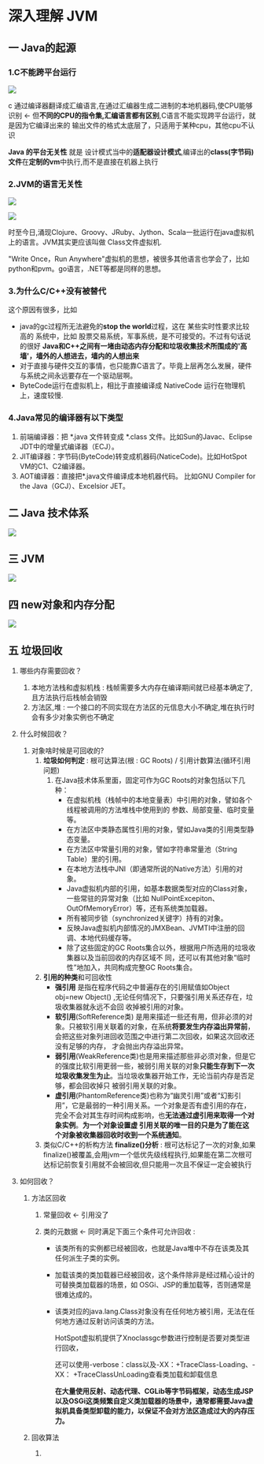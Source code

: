 # 深入理解 JVM

## 一 Java的起源 

### 1.C不能跨平台运行

![](jvm.assets/918357-20170903183933265-883972527.jpg)

 c 通过编译器翻译成汇编语言,在通过汇编器生成二进制的本地机器码,使CPU能够识别 <- 但**不同的CPU的指令集,汇编语言都有区别**,C语言不能实现跨平台运行，就是因为它编译出来的 输出文件的格式太底层了，只适用于某种cpu，其他cpu不认识

**Java 的平台无关性** 就是 设计模式当中的**适配器设计模式**,编译出的**class(字节码)文件**在**定制的vm**中执行,而不是直接在机器上执行

### 2.JVM的语言无关性

![](jvm.assets/918357-20170903184148577-594237818.png)

![](jvm.assets/918357-20170903184219562-980299753.jpg)

时至今日,涌现Clojure、Groovy、JRuby、Jython、Scala一批运行在java虚拟机上的语言。JVM其实更应该叫做 Class文件虚拟机.

"Write Once，Run Anywhere"虚拟机的思想，被很多其他语言也学会了，比如python和pvm。go语言，.NET等都是同样的思想。

### 3.为什么C/C++没有被替代

这个原因有很多，比如

- java的gc过程所无法避免的**stop the world**过程，这在 某些实时性要求比较高的 系统中，比如 股票交易系统，军事系统，是不可接受的。不过有句话说的很好
  **Java和C++之间有一堵由动态内存分配和垃圾收集技术所围成的'高墙'，墙外的人想进去，墙内的人想出来**
- 对于直接与硬件交互的事情，也只能靠C语言了。毕竟上层再怎么发展，硬件与系统之间永远要存在一个驱动层啊。
- ByteCode运行在虚拟机上，相比于直接编译成 NativeCode 运行在物理机上，速度较慢.

### 4.Java常见的编译器有以下类型

1. 前端编译器：把 *.java 文件转变成 *.class 文件。比如Sun的Javac、Eclipse JDT中的增量式编译器（ECJ）。
2. JIT编译器：字节码(ByteCode)转变成机器码(NaticeCode)。比如HotSpot VM的C1、C2编译器。
3. AOT编译器：直接把*.java文件编译成本地机器代码。 比如GNU Compiler for the Java（GCJ）、Excelsior JET。

## 二 Java 技术体系

![](jvm.assets/java.jpg)

## 三 JVM

![](jvm.assets/jvm-model.jpg)

## 四 new对象和内存分配

![](jvm.assets/newObject.jpg)

## 五 垃圾回收

1. 哪些内存需要回收？ 

   1. 本地方法栈和虚拟机栈 : 栈帧需要多大内存在编译期间就已经基本确定了,且方法执行后栈帧会销毁
   2. 方法区,堆 : 一个接口的不同实现在方法区的元信息大小不确定,堆在执行时会有多少对象实例也不确定

2. 什么时候回收？ 

   1. 对象啥时候是可回收的?
      1. **垃圾如何判定** : 根可达算法(根 : GC Roots) / 引用计数算法(循环引用问题)
         1. 在Java技术体系里面，固定可作为GC Roots的对象包括以下几种： 
            - 在虚拟机栈（栈帧中的本地变量表）中引用的对象，譬如各个线程被调用的方法堆栈中使用到的 参数、局部变量、临时变量等。 
            - 在方法区中类静态属性引用的对象，譬如Java类的引用类型静态变量。
            - 在方法区中常量引用的对象，譬如字符串常量池（String Table）里的引用。
            - 在本地方法栈中JNI（即通常所说的Native方法）引用的对象。
            - Java虚拟机内部的引用，如基本数据类型对应的Class对象，一些常驻的异常对象（比如 NullPointExcepiton、OutOfMemoryError）等，还有系统类加载器。
            - 所有被同步锁（synchronized关键字）持有的对象。
            - 反映Java虚拟机内部情况的JMXBean、JVMTI中注册的回调、本地代码缓存等。
            -  除了这些固定的GC Roots集合以外，根据用户所选用的垃圾收集器以及当前回收的内存区域不 同，还可以有其他对象“临时性”地加入，共同构成完整GC Roots集合。
      2. **引用的种类**和可回收性
         - **强引用** 是指在程序代码之中普遍存在的引用赋值如Object obj=new Object() ,无论任何情况下，只要强引用关系还存在，垃圾收集器就永远不会回 收掉被引用的对象。
         - **软引用**(SoftReference类) 是用来描述一些还有用，但非必须的对象。只被软引用关联着的对象，在系统**将要发生内存溢出异常前**，会把这些对象列进回收范围之中进行第二次回收，如果这次回收还没有足够的内存， 才会抛出内存溢出异常。
         - **弱引用**(WeakReference类)也是用来描述那些非必须对象，但是它的强度比软引用更弱一些，被弱引用关联的对象**只能生存到下一次垃圾收集发生为止**。当垃圾收集器开始工作，无论当前内存是否足够，都会回收掉只 被弱引用关联的对象。
         - **虚引用**(PhantomReference类)也称为“幽灵引用”或者“幻影引用”，它是最弱的一种引用关系。一个对象是否有虚引用的存在，完全不会对其生存时间构成影响，也**无法通过虚引用来取得一个对象实例**。**为一个对象设置虚 引用关联的唯一目的只是为了能在这个对象被收集器回收时收到一个系统通知**。
      3. 类似C/C++的析构方法 **finalize()分析** : 根可达标记了一次的对象,如果finalize()被覆盖,会用jvm一个低优先级线程执行,如果能在第二次根可达标记前恢复引用就不会被回收,但只能用一次且不保证一定会被执行

3. 如何回收？

   1. 方法区回收

      1. 常量回收 <- 引用没了

      2. 类的元数据 <- 同时满足下面三个条件可允许回收 : 

         - 该类所有的实例都已经被回收，也就是Java堆中不存在该类及其任何派生子类的实例。 

         - 加载该类的类加载器已经被回收，这个条件除非是经过精心设计的可替换类加载器的场景，如 OSGi、JSP的重加载等，否则通常是很难达成的。 

         - 该类对应的java.lang.Class对象没有在任何地方被引用，无法在任何地方通过反射访问该类的方法。

           HotSpot虚拟机提供了Xnoclassgc参数进行控制是否要对类型进行回收，

           还可以使用-verbose：class以及-XX：+TraceClass-Loading、-XX： +TraceClassUnLoading查看类加载和卸载信息

           **在大量使用反射、动态代理、CGLib等字节码框架，动态生成JSP以及OSGi这类频繁自定义类加载器的场景中，通常都需要Java虚拟机具备类型卸载的能力，以保证不会对方法区造成过大的内存压力。**

   2. 回收算法

      1. 

























